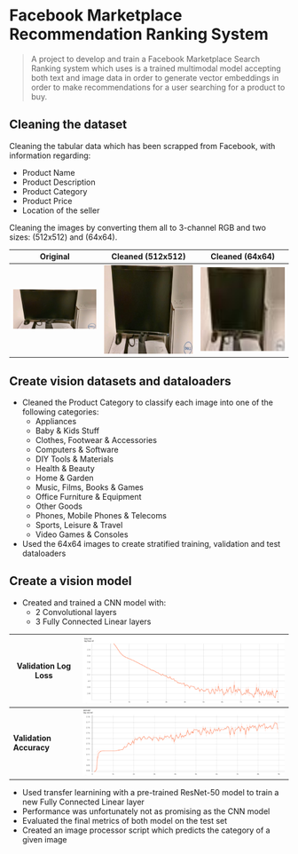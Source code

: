 # Facebook Marketplace Recommendation Ranking System

> A project to develop and train a Facebook Marketplace Search Ranking system which uses is a trained multimodal model accepting both text and image data in order to generate vector embeddings in order to make recommendations for a user searching for a product to buy.

## Cleaning the dataset

Cleaning the tabular data which has been scrapped from Facebook, with information regarding:
 - Product Name
 - Product Description
 - Product Category
 - Product Price
 - Location of the seller

 Cleaning the images by converting them all to 3-channel RGB and two sizes: (512x512) and (64x64).

**Original**             | **Cleaned (512x512)**   | **Cleaned (64x64)**
-------------------------|-------------------------|-------------------------
<img src="./imgs/00a13f7d-b1ef-4754-8a99-3bebdf4604bb_original.jpg" width="250" />  |<img src="./imgs/00a13f7d-b1ef-4754-8a99-3bebdf4604bb_cleaned.jpg" width="250" /> | <img src="./imgs/00a13f7d-b1ef-4754-8a99-3bebdf4604bb_cleaned64.jpg" width="250" />

## Create vision datasets and dataloaders 

 - Cleaned the Product Category to classify each image into one of the following categories:
    - Appliances
    - Baby & Kids Stuff
    - Clothes, Footwear & Accessories
    - Computers & Software
    - DIY Tools & Materials
    - Health & Beauty
    - Home & Garden
    - Music, Films, Books & Games
    - Office Furniture & Equipment
    - Other Goods
    - Phones, Mobile Phones & Telecoms
    - Sports, Leisure & Travel
    - Video Games & Consoles
- Used the 64x64 images to create stratified training, validation and test dataloaders

## Create a vision model
 
 - Created and trained a CNN model with:
    - 2 Convolutional layers
    - 3 Fully Connected Linear layers

**Validation Log Loss**  | <img src="./imgs/cnn_val_loss.png" width="600" />    
-------------------------|-------------------------
**Validation Accuracy** |<img src="./imgs/cnn_val_acc.png" width="600" />

 - Used transfer learnining with a pre-trained ResNet-50 model to train a new Fully Connected Linear layer
 - Performance was unfortunately not as promising as the CNN model
 - Evaluated the final metrics of both model on the test set
 - Created an image processor script which predicts the category of a given image